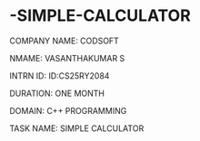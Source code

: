 # -SIMPLE-CALCULATOR

COMPANY NAME: CODSOFT

NMAME: VASANTHAKUMAR S

INTRN ID:  ID:CS25RY2084 

DURATION: ONE MONTH

DOMAIN: C++ PROGRAMMING

TASK NAME: SIMPLE CALCULATOR
